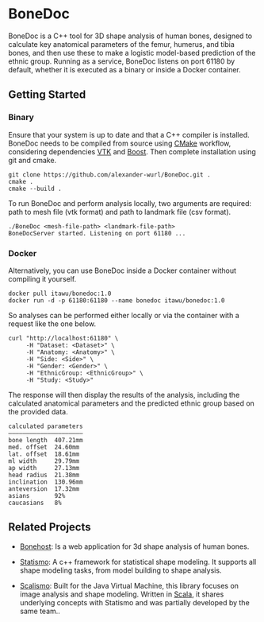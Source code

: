 # BoneDoc

BoneDoc is a C++ tool for 3D shape analysis of human bones, designed to calculate key anatomical parameters of the femur, humerus, and tibia bones, and then use these to make a logistic model-based prediction of the ethnic group.
Running as a service, BoneDoc listens on port 61180 by default, whether it is executed as a binary or inside a Docker container.

## Getting Started

### Binary

Ensure that your system is up to date and that a C++ compiler is installed. BoneDoc needs to be compiled from source using [CMake](https://cmake.org/) workflow, considering dependencies [VTK](http://www.vtk.org) and [Boost](http://www.boost.org). Then complete installation using git and cmake.

```
git clone https://github.com/alexander-wurl/BoneDoc.git .
cmake .
cmake --build .
```

To run BoneDoc and perform analysis locally, two arguments are required: path to mesh file (vtk format) and path to landmark file (csv format).

```
./BoneDoc <mesh-file-path> <landmark-file-path>
BoneDocServer started. Listening on port 61180 ...
```

### Docker

Alternatively, you can use BoneDoc inside a Docker container without compiling it yourself.

```
docker pull itawu/bonedoc:1.0
docker run -d -p 61180:61180 --name bonedoc itawu/bonedoc:1.0
```

So analyses can be performed either locally or via the container with a request like the one below.

```
curl "http://localhost:61180" \
     -H "Dataset: <Dataset>" \
     -H "Anatomy: <Anatomy>" \
     -H "Side: <Side>" \
     -H "Gender: <Gender>" \
     -H "EthnicGroup: <EthnicGroup>" \
     -H "Study: <Study>"
```

The response will then display the results of the analysis, including the calculated anatomical parameters and the predicted ethnic group based on the provided data.

```
calculated parameters
—————————————————————
bone length  407.21mm
med. offset  24.60mm
lat. offset  18.61mm
ml width     29.79mm
ap width     27.13mm
head radius  21.38mm
inclination  130.96mm
anteversion  17.32mm
asians       92%
caucasians   8%
```

## Related Projects
* [Bonehost](https://bonehost.net): Is a web application for 3d shape analysis of human bones.

* [Statismo](https://github.com/statismo/statismo): A c++ framework for statistical shape modeling. It supports all shape modeling tasks, from model building to shape analysis.

* [Scalismo](http://github.com/unibas-gravis/scalismo): Built for the Java Virtual Machine, this library focuses on image analysis and shape modeling. Written in [Scala](http://www.scala-lang.org/), it shares underlying concepts with Statismo and was partially developed by the same team..
